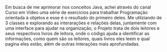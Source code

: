 Em busca de me aprimorar nos conceitos Java, achei através do canal Curso em Vídeo uma série de exercícios para trabalhar Programação orientada à objetos e esse é o resultado do primeiro deles.
Me utilziando de 3 classes e explorando as interarações e relações delas, juntamente com uma interface para ajudar na organização, o Projeto trata de dois leitores e seus respectivos livros de leitora, onde o código ajuda a identificar as informações, como quem são os leitores, quais livros eles leem e qual pagina eles estão, além de outras interações mais aprofundadas.
